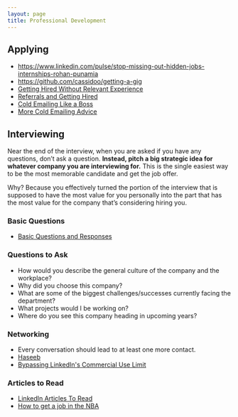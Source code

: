```yaml
---
layout: page
title: Professional Development 
---
```


## Applying 

* https://www.linkedin.com/pulse/stop-missing-out-hidden-jobs-internships-rohan-punamia
* https://github.com/cassidoo/getting-a-gig
* [Getting Hired Without Relevant Experience](https://www.linkedin.com/pulse/how-get-job-you-dont-have-prior-relevant-experiences-alex-zhou/?trackingId=VVFV7RP59vIz%2B6pWCFcxsg%3D%3D&lipi=urn%3Ali%3Apage%3Ad_flagship3_feed%3Bv5OictxnSH%2B%2F5p7xc78LXw%3D%3D&licu=urn%3Ali%3Acontrol%3Ad_flagship3_feed-object)
* [Referrals and Getting Hired](https://www.linkedin.com/pulse/what-i-learned-from-going-50-interviews-including-google-belcak/?trk=v-feed&lipi=urn%3Ali%3Apage%3Ad_flagship3_feed%3BZjvQV8TziVprV0zmRwqVLg%3D%3D)
* [Cold Emailing Like a Boss](https://kopywritingkourse.com/heres-how-to-cold-email-like-a-boss/?lipi=urn%3Ali%3Apage%3Ad_flagship3_pulse_read%3BHv9k1GWtRpiJU9Zcl2SAQg%3D%3D)
* [More Cold Emailing Advice](https://docs.google.com/document/d/1jCcdKLk94d2Jx71d09vboSALDg6XsdOyLDCmHLOOxZs/edit?usp=sharing)

## Interviewing 
Near the end of the interview, when you are asked if you have any questions, don’t ask a question. **Instead, pitch a big strategic idea for whatever company you are interviewing for.** This is the single easiest way to be the most memorable candidate and get the job offer. 

Why? Because you effectively turned the portion of the interview that is supposed to have the most value for you personally into the part that has the most value for the company that’s considering hiring you. 

### Basic Questions 

* [Basic Questions and Responses](https://imgur.com/QKWTId3?r)
### Questions to Ask 
* How would you describe the general culture of the company and the workplace?
* Why did you choose this company?
* What are some of the biggest challenges/successes currently facing the department?
* What projects would I be working on?
* Where do you see this company heading in upcoming years?

### Networking
* Every conversation should lead to at least one more contact.
* [Haseeb](http://haseebq.com/how-to-break-into-tech-job-hunting-and-interviews/)
* [Bypassing LinkedIn's Commercial Use Limit](http://bit.ly/Search-LinkedIn)

### Articles to Read

* [LinkedIn Articles To Read](https://blog.hubspot.com/marketing/top-linkedin-pulse-articles)
* [How to get a job in the NBA](https://cleaningtheglass.com/how-to-get-a-job-in-the-nba/)

